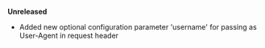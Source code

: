 **Unreleased**
* Added new optional configuration parameter 'username' for passing as User-Agent in request header
